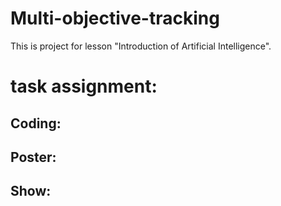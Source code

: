 # Multi-objective-tracking
This is project for lesson "Introduction of Artificial Intelligence".
# task assignment:
## Coding: 
## Poster: 
## Show:
